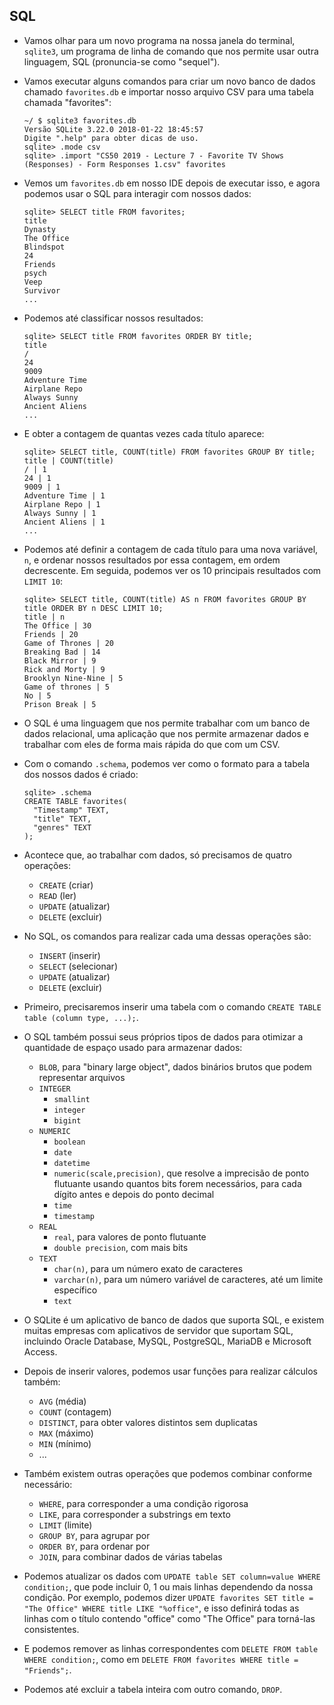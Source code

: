 SQL
---

*   Vamos olhar para um novo programa na nossa janela do terminal, `sqlite3`, um programa de linha de comando que nos permite usar outra linguagem, SQL (pronuncia-se como "sequel").
*   Vamos executar alguns comandos para criar um novo banco de dados chamado `favorites.db` e importar nosso arquivo CSV para uma tabela chamada "favorites":
    
        ~/ $ sqlite3 favorites.db
        Versão SQLite 3.22.0 2018-01-22 18:45:57
        Digite ".help" para obter dicas de uso.
        sqlite> .mode csv
        sqlite> .import "CS50 2019 - Lecture 7 - Favorite TV Shows (Responses) - Form Responses 1.csv" favorites
        
    
*   Vemos um `favorites.db` em nosso IDE depois de executar isso, e agora podemos usar o SQL para interagir com nossos dados:
    
        sqlite> SELECT title FROM favorites;
        title
        Dynasty
        The Office
        Blindspot
        24
        Friends
        psych
        Veep
        Survivor
        ...
        
    
*   Podemos até classificar nossos resultados:
    
        sqlite> SELECT title FROM favorites ORDER BY title;
        title
        /
        24
        9009
        Adventure Time
        Airplane Repo
        Always Sunny
        Ancient Aliens
        ...
        
    
*   E obter a contagem de quantas vezes cada título aparece:
    
        sqlite> SELECT title, COUNT(title) FROM favorites GROUP BY title;
        title | COUNT(title)
        / | 1
        24 | 1
        9009 | 1
        Adventure Time | 1
        Airplane Repo | 1
        Always Sunny | 1
        Ancient Aliens | 1
        ...
        
    
*   Podemos até definir a contagem de cada título para uma nova variável, `n`, e ordenar nossos resultados por essa contagem, em ordem decrescente. Em seguida, podemos ver os 10 principais resultados com `LIMIT 10`:
    
        sqlite> SELECT title, COUNT(title) AS n FROM favorites GROUP BY title ORDER BY n DESC LIMIT 10;
        title | n
        The Office | 30
        Friends | 20
        Game of Thrones | 20
        Breaking Bad | 14
        Black Mirror | 9
        Rick and Morty | 9
        Brooklyn Nine-Nine | 5
        Game of thrones | 5
        No | 5
        Prison Break | 5
        
    
*   O SQL é uma linguagem que nos permite trabalhar com um banco de dados relacional, uma aplicação que nos permite armazenar dados e trabalhar com eles de forma mais rápida do que com um CSV.
*   Com o comando `.schema`, podemos ver como o formato para a tabela dos nossos dados é criado:
    
        sqlite> .schema
        CREATE TABLE favorites(
          "Timestamp" TEXT,
          "title" TEXT,
          "genres" TEXT
        );
        
    
*   Acontece que, ao trabalhar com dados, só precisamos de quatro operações:
    *   `CREATE` (criar)
    *   `READ` (ler)
    *   `UPDATE` (atualizar)
    *   `DELETE` (excluir)
*   No SQL, os comandos para realizar cada uma dessas operações são:
    *   `INSERT` (inserir)
    *   `SELECT` (selecionar)
    *   `UPDATE` (atualizar)
    *   `DELETE` (excluir)
*   Primeiro, precisaremos inserir uma tabela com o comando `CREATE TABLE table (column type, ...);`.
*   O SQL também possui seus próprios tipos de dados para otimizar a quantidade de espaço usado para armazenar dados:
    *   `BLOB`, para "binary large object", dados binários brutos que podem representar arquivos
    *   `INTEGER`
        *   `smallint`
        *   `integer`
        *   `bigint`
    *   `NUMERIC`
        *   `boolean`
        *   `date`
        *   `datetime`
        *   `numeric(scale,precision)`, que resolve a imprecisão de ponto flutuante usando quantos bits forem necessários, para cada dígito antes e depois do ponto decimal
        *   `time`
        *   `timestamp`
    *   `REAL`
        *   `real`, para valores de ponto flutuante
        *   `double precision`, com mais bits
    *   `TEXT`
        *   `char(n)`, para um número exato de caracteres
        *   `varchar(n)`, para um número variável de caracteres, até um limite específico
        *   `text`
*   O SQLite é um aplicativo de banco de dados que suporta SQL, e existem muitas empresas com aplicativos de servidor que suportam SQL, incluindo Oracle Database, MySQL, PostgreSQL, MariaDB e Microsoft Access.
*   Depois de inserir valores, podemos usar funções para realizar cálculos também:
    *   `AVG` (média)
    *   `COUNT` (contagem)
    *   `DISTINCT`, para obter valores distintos sem duplicatas
    *   `MAX` (máximo)
    *   `MIN` (mínimo)
    *   ...
*   Também existem outras operações que podemos combinar conforme necessário:
    *   `WHERE`, para corresponder a uma condição rigorosa
    *   `LIKE`, para corresponder a substrings em texto
    *   `LIMIT` (limite)
    *   `GROUP BY`, para agrupar por
    *   `ORDER BY`, para ordenar por
    *   `JOIN`, para combinar dados de várias tabelas
*   Podemos atualizar os dados com `UPDATE table SET column=value WHERE condition;`, que pode incluir 0, 1 ou mais linhas dependendo da nossa condição. Por exemplo, podemos dizer `UPDATE favorites SET title = "The Office" WHERE title LIKE "%office"`, e isso definirá todas as linhas com o título contendo "office" como "The Office" para torná-las consistentes.
*   E podemos remover as linhas correspondentes com `DELETE FROM table WHERE condition;`, como em `DELETE FROM favorites WHERE title = "Friends";`.
*   Podemos até excluir a tabela inteira com outro comando, `DROP`.